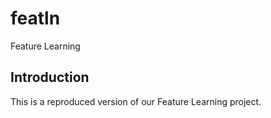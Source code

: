 # featln
Feature Learning

## Introduction
This is a reproduced version of our Feature Learning project. 
